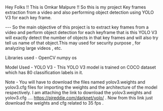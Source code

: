 Hey Folks !! This is Omkar Malpure !!
So this is my project Key frames extraction from a video and also performing object detection using YOLO V3 for each key frame.

--- So the main objective of this project is to extract key frames from a video and perform object detection for each keyframe that is this YOLO V3 will exactly detect the number of objects in that key frames and will also try tell us name of that object.This may used for security purpose , for analyzing large videos , etc.

Libraries used - OpenCV
                 numpy
                 os

Model Used - YOLO V3 
            - This YOLO V3 model is trained on COCO dataset which has 80 classification labels in it.

Note - You will have to download the files named yolov3.weights and yolov3.cfg files for importing the weights and the architecture of the model respectively.
I am attaching the link to download the yolov3.weights and yolov3.cfg .... https://pjreddie.com/darknet/yolo/ .
Now from this link just download the weights and cfg related to 35 fps .

